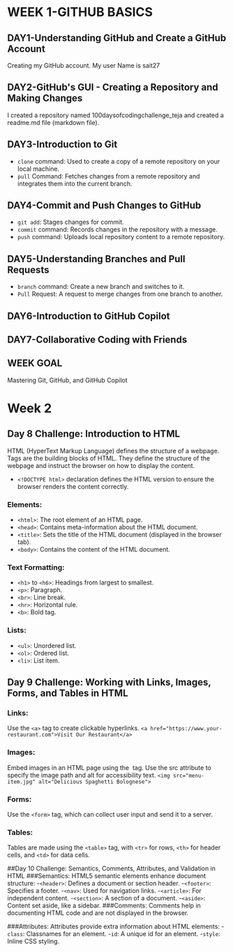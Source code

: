 # WEEK 1-GITHUB BASICS

## DAY1-Understanding GitHub and Create a GitHub Account
Creating my GitHub account. My user Name is sait27

## DAY2-GitHub's GUI - Creating a Repository and Making Changes
I created a repository named 100daysofcodingchallenge_teja and created a readme.md file (markdown file).

## DAY3-Introduction to Git
- `clone` command: Used to create a copy of a remote repository on your local machine.
- `pull` Command: Fetches changes from a remote repository and integrates them into the current branch.

## DAY4-Commit and Push Changes to GitHub
- `git add`: Stages changes for commit.
- `commit` command: Records changes in the repository with a message.
- `push` command: Uploads local repository content to a remote repository.

## DAY5-Understanding Branches and Pull Requests
- `branch` command: Create a new branch and switches to it.
- `Pull` Request: A request to merge changes from one branch to another.

## DAY6-Introduction to GitHub Copilot

## DAY7-Collaborative Coding with Friends

## WEEK GOAL
Mastering Git, GitHub, and GitHub Copilot

# Week 2

## Day 8 Challenge: Introduction to HTML
HTML (HyperText Markup Language) defines the structure of a webpage. Tags are the building blocks of HTML. They define the structure of the webpage and instruct the browser on how to display the content.
- `<!DOCTYPE html>` declaration defines the HTML version to ensure the browser renders the content correctly.
### Elements:
- `<html>`: The root element of an HTML page.
- `<head>`: Contains meta-information about the HTML document.
- `<title>`: Sets the title of the HTML document (displayed in the browser tab).
- `<body>`: Contains the content of the HTML document.
### Text Formatting:
- `<h1>` to `<h6>`: Headings from largest to smallest.
- `<p>`: Paragraph.
- `<br>`: Line break.
- `<hr>`: Horizontal rule.
- `<b>`: Bold tag.
### Lists:
- `<ul>`: Unordered list.
- `<ol>`: Ordered list.
- `<li>`: List item.

## Day 9 Challenge: Working with Links, Images, Forms, and Tables in HTML
### Links:
Use the `<a>` tag to create clickable hyperlinks.
```<a href="https://www.your-restaurant.com">Visit Our Restaurant</a>```
### Images:
Embed images in an HTML page using the <img> tag. Use the src attribute to specify the image path and alt for accessibility text.
```<img src="menu-item.jpg" alt="Delicious Spaghetti Bolognese">```
### Forms:
Use the ```<form>``` tag, which can collect user input and send it to a server.
### Tables:
Tables are made using the ```<table>``` tag, with ```<tr>``` for rows, ```<th>``` for header cells, and ```<td>``` for data cells.

##Day 10 Challenge: Semantics, Comments, Attributes, and Validation in HTML
###Semantics:
HTML5 semantic elements enhance document structure:
-`<header>`: Defines a document or section header.
-`<footer>`: Specifies a footer.
-`<nav>`: Used for navigation links.
-`<article>`: For independent content.
-`<section>`: A section of a document.
-`<aside>`: Content set aside, like a sidebar.
###Comments:
Comments help in documenting HTML code and are not displayed in the browser.
<!-- This is a comment -->
###Attributes:
Attributes provide extra information about HTML elements:
-`class`: Classnames for an element.
-`id`: A unique id for an element.
-`style`: Inline CSS styling.
